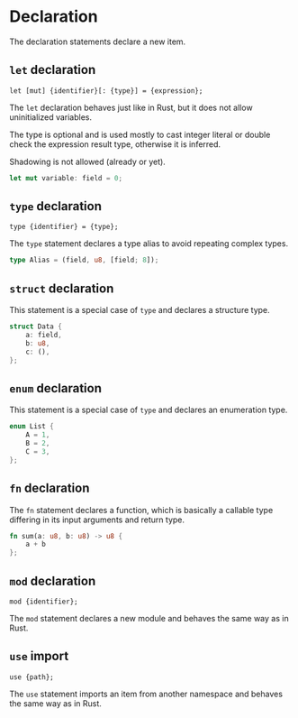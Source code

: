 # Declaration

The declaration statements declare a new item.

## `let` declaration

`let [mut] {identifier}[: {type}] = {expression};`

The `let` declaration behaves just like in Rust, but it does not allow uninitialized variables.

The type is optional and is used mostly to cast integer literal or double check the expression result type, otherwise it is inferred.

Shadowing is not allowed \(already or yet\).

```rust
let mut variable: field = 0;
```

## `type` declaration

`type {identifier} = {type};`

The `type` statement declares a type alias to avoid repeating complex types.

```rust
type Alias = (field, u8, [field; 8]);
```

## `struct` declaration

This statement is a special case of `type` and declares a structure type.

```rust
struct Data {
    a: field,
    b: u8,
    c: (),
};
```

## `enum` declaration

This statement is a special case of `type` and declares an enumeration type.

```rust
enum List {
    A = 1,
    B = 2,
    C = 3,
};
```

## `fn` declaration

The `fn` statement declares a function, which is basically a callable type differing in its input arguments and return type.

```rust
fn sum(a: u8, b: u8) -> u8 {
    a + b
};
```

## `mod` declaration

`mod {identifier};`

The `mod` statement declares a new module and behaves the same way as in Rust.

## `use` import

`use {path};`

The `use` statement imports an item from another namespace and behaves the same way as in Rust.

